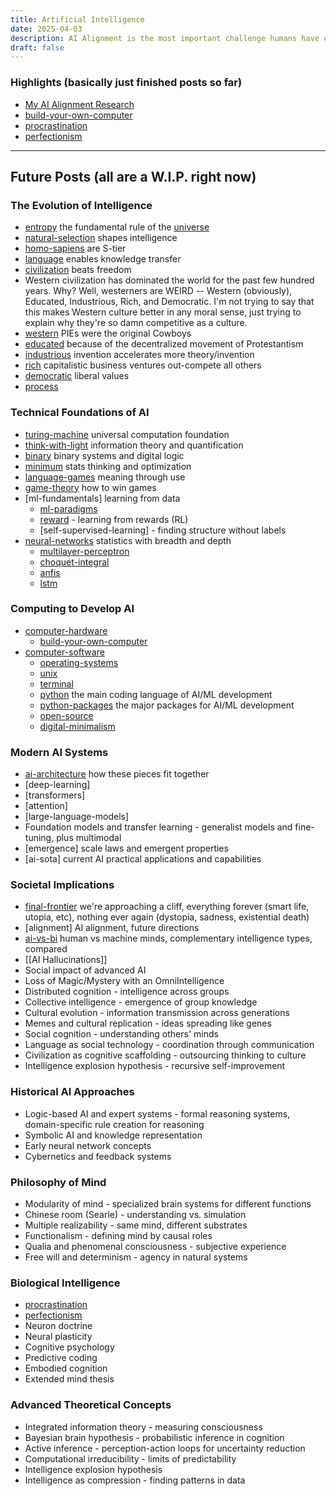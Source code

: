 ```yaml
---
title: Artificial Intelligence
date: 2025-04-03
description: AI Alignment is the most important challenge humans have ever faced. Mess it up, and we may lose everything.
draft: false
---
```



### Highlights (basically just finished posts so far)
- [My AI Alignment Research](/research)
- [build-your-own-computer](/build-your-own-computer)
- [procrastination](/procrastination)
- [perfectionism](/perfectionism)


---
## Future Posts (all are a W.I.P. right now)

### The Evolution of Intelligence
- [entropy](/entropy) the fundamental rule of the [universe](/universe)
- [natural-selection](/natural-selection) shapes intelligence
- [homo-sapiens](/homo-sapiens) are S-tier
- [language](/language) enables knowledge transfer
- [civilization](/civilization) beats freedom
- Western civilization has dominated the world for the past few hundred years. Why? Well, westerners are WEIRD -- Western (obviously), Educated, Industrious, Rich, and Democratic. I'm not trying to say that this makes Western culture better in any moral sense, just trying to explain why they're so damn competitive as a culture.
- [western](/western) PIEs were the original Cowboys
- [educated](/educated) because of the decentralized movement of Protestantism
- [industrious](/industrious) invention accelerates more theory/invention
- [rich](/rich) capitalistic business ventures out-compete all others
- [democratic](/democratic) liberal values
- [process](/process)

### Technical Foundations of AI
- [turing-machine](/turing-machine) universal computation foundation
- [think-with-light](/information-theory) information theory and quantification
- [binary](/binary) binary systems and digital logic
- [minimum](/minimum) stats thinking and optimization
- [language-games](/language-games) meaning through use
- [game-theory](/game-theory) how to win games
- [ml-fundamentals] learning from data
	- [ml-paradigms](/ml-paradigms)
	- [reward](/reward) - learning from rewards (RL)
	- [self-supervised-learning] - finding structure without labels
- [neural-networks](/neural-networks) statistics with breadth and depth
	- [multilayer-perceptron](/multilayer-perceptron)
	- [choquet-integral](/choquet-integral)
	- [anfis](/anfis)
	- [lstm](/lstm)

### Computing to Develop AI
- [computer-hardware](/computer-hardware)
	- [build-your-own-computer](/build-your-own-computer)
- [computer-software](/computer-software)
	- [operating-systems](/operating-systems)
	- [unix](/unix)
	- [terminal](/terminal)
	- [python](/python) the main coding language of AI/ML development
	- [python-packages](/python-packages) the major packages for AI/ML development
	- [open-source](/open-source)
	- [digital-minimalism](/digital-minimalism)

### Modern AI Systems
- [ai-architecture](/ai-architecture.md) how these pieces fit together
- [deep-learning]
- [transformers]
- [attention]
- [large-language-models]
- Foundation models and transfer learning - generalist models and fine-tuning, plus multimodal
- [emergence] scale laws and emergent properties
- [ai-sota] current AI practical applications and capabilities

### Societal Implications
- [final-frontier](/final-frontier) we're approaching a cliff, everything forever (smart life, utopia, etc), nothing ever again (dystopia, sadness, existential death)
- [alignment] AI alignment, future directions
- [ai-vs-bi](/ai-vs-bi) human vs machine minds, complementary intelligence types, compared
- [[AI Hallucinations]]
- Social impact of advanced AI
- Loss of Magic/Mystery with an OmniIntelligence
- Distributed cognition - intelligence across groups
- Collective intelligence - emergence of group knowledge
- Cultural evolution - information transmission across generations
- Memes and cultural replication - ideas spreading like genes
- Social cognition - understanding others' minds
- Language as social technology - coordination through communication
- Civilization as cognitive scaffolding - outsourcing thinking to culture
- Intelligence explosion hypothesis - recursive self-improvement

### Historical AI Approaches
- Logic-based AI and expert systems - formal reasoning systems, domain-specific rule creation for reasoning
- Symbolic AI and knowledge representation
- Early neural network concepts
- Cybernetics and feedback systems

### Philosophy of Mind
- Modularity of mind - specialized brain systems for different functions
- Chinese room (Searle) - understanding vs. simulation
- Multiple realizability - same mind, different substrates
- Functionalism - defining mind by causal roles
- Qualia and phenomenal consciousness - subjective experience
- Free will and determinism - agency in natural systems

### Biological Intelligence
- [procrastination](/procrastination)
- [perfectionism](/perfectionism)
- Neuron doctrine
- Neural plasticity
- Cognitive psychology
- Predictive coding
- Embodied cognition
- Extended mind thesis

### Advanced Theoretical Concepts
- Integrated information theory - measuring consciousness
- Bayesian brain hypothesis - probabilistic inference in cognition
- Active inference - perception-action loops for uncertainty reduction
- Computational irreducibility - limits of predictability
- Intelligence explosion hypothesis
- Intelligence as compression - finding patterns in data